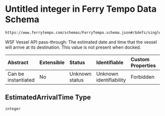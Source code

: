 # Untitled integer in Ferry Tempo Data Schema

```txt
https://www.ferrytempo.com/schemas/FerryTempo.schema.json#/$defs/singleBoatData/properties/EstimatedArrivalTime
```

WSF Vessel API pass-through: The estimated date and time that the vessel will arrive at its destination. This value is not present when docked.

| Abstract            | Extensible | Status         | Identifiable            | Custom Properties | Additional Properties | Access Restrictions | Defined In                                                                           |
| :------------------ | :--------- | :------------- | :---------------------- | :---------------- | :-------------------- | :------------------ | :----------------------------------------------------------------------------------- |
| Can be instantiated | No         | Unknown status | Unknown identifiability | Forbidden         | Allowed               | none                | [FerryTempo.schema.json\*](../schemas/FerryTempo.schema.json "open original schema") |

## EstimatedArrivalTime Type

`integer`
